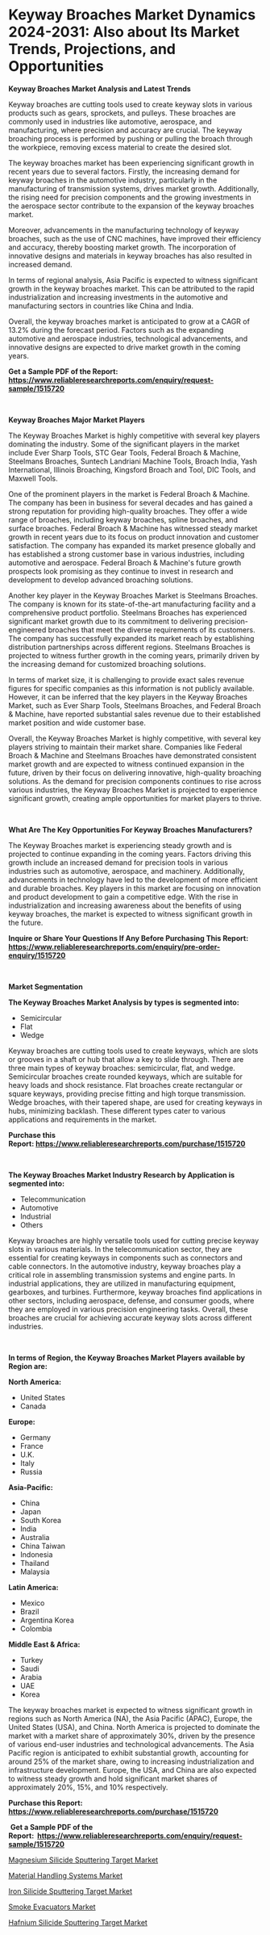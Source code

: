 <p><h1>Keyway Broaches Market Dynamics 2024-2031: Also about Its Market Trends, Projections, and Opportunities</h1></p><p><strong>Keyway Broaches Market Analysis and Latest Trends</strong></p>
<p><p>Keyway broaches are cutting tools used to create keyway slots in various products such as gears, sprockets, and pulleys. These broaches are commonly used in industries like automotive, aerospace, and manufacturing, where precision and accuracy are crucial. The keyway broaching process is performed by pushing or pulling the broach through the workpiece, removing excess material to create the desired slot.</p><p>The keyway broaches market has been experiencing significant growth in recent years due to several factors. Firstly, the increasing demand for keyway broaches in the automotive industry, particularly in the manufacturing of transmission systems, drives market growth. Additionally, the rising need for precision components and the growing investments in the aerospace sector contribute to the expansion of the keyway broaches market.</p><p>Moreover, advancements in the manufacturing technology of keyway broaches, such as the use of CNC machines, have improved their efficiency and accuracy, thereby boosting market growth. The incorporation of innovative designs and materials in keyway broaches has also resulted in increased demand.</p><p>In terms of regional analysis, Asia Pacific is expected to witness significant growth in the keyway broaches market. This can be attributed to the rapid industrialization and increasing investments in the automotive and manufacturing sectors in countries like China and India.</p><p>Overall, the keyway broaches market is anticipated to grow at a CAGR of 13.2% during the forecast period. Factors such as the expanding automotive and aerospace industries, technological advancements, and innovative designs are expected to drive market growth in the coming years.</p></p>
<p><strong>Get a Sample PDF of the Report:&nbsp; <a href="https://www.reliableresearchreports.com/enquiry/request-sample/1515720">https://www.reliableresearchreports.com/enquiry/request-sample/1515720</a></strong></p>
<p>&nbsp;</p>
<p><strong>Keyway Broaches Major Market Players</strong></p>
<p><p>The Keyway Broaches Market is highly competitive with several key players dominating the industry. Some of the significant players in the market include Ever Sharp Tools, STC Gear Tools, Federal Broach & Machine, Steelmans Broaches, Suntech Landriani Machine Tools, Broach India, Yash International, Illinois Broaching, Kingsford Broach and Tool, DIC Tools, and Maxwell Tools.</p><p>One of the prominent players in the market is Federal Broach & Machine. The company has been in business for several decades and has gained a strong reputation for providing high-quality broaches. They offer a wide range of broaches, including keyway broaches, spline broaches, and surface broaches. Federal Broach & Machine has witnessed steady market growth in recent years due to its focus on product innovation and customer satisfaction. The company has expanded its market presence globally and has established a strong customer base in various industries, including automotive and aerospace. Federal Broach & Machine's future growth prospects look promising as they continue to invest in research and development to develop advanced broaching solutions.</p><p>Another key player in the Keyway Broaches Market is Steelmans Broaches. The company is known for its state-of-the-art manufacturing facility and a comprehensive product portfolio. Steelmans Broaches has experienced significant market growth due to its commitment to delivering precision-engineered broaches that meet the diverse requirements of its customers. The company has successfully expanded its market reach by establishing distribution partnerships across different regions. Steelmans Broaches is projected to witness further growth in the coming years, primarily driven by the increasing demand for customized broaching solutions.</p><p>In terms of market size, it is challenging to provide exact sales revenue figures for specific companies as this information is not publicly available. However, it can be inferred that the key players in the Keyway Broaches Market, such as Ever Sharp Tools, Steelmans Broaches, and Federal Broach & Machine, have reported substantial sales revenue due to their established market position and wide customer base.</p><p>Overall, the Keyway Broaches Market is highly competitive, with several key players striving to maintain their market share. Companies like Federal Broach & Machine and Steelmans Broaches have demonstrated consistent market growth and are expected to witness continued expansion in the future, driven by their focus on delivering innovative, high-quality broaching solutions. As the demand for precision components continues to rise across various industries, the Keyway Broaches Market is projected to experience significant growth, creating ample opportunities for market players to thrive.</p></p>
<p>&nbsp;</p>
<p><strong>What Are The Key Opportunities For Keyway Broaches Manufacturers?</strong></p>
<p><p>The Keyway Broaches market is experiencing steady growth and is projected to continue expanding in the coming years. Factors driving this growth include an increased demand for precision tools in various industries such as automotive, aerospace, and machinery. Additionally, advancements in technology have led to the development of more efficient and durable broaches. Key players in this market are focusing on innovation and product development to gain a competitive edge. With the rise in industrialization and increasing awareness about the benefits of using keyway broaches, the market is expected to witness significant growth in the future.</p></p>
<p><strong>Inquire or Share Your Questions If Any Before Purchasing This Report: <a href="https://www.reliableresearchreports.com/enquiry/pre-order-enquiry/1515720">https://www.reliableresearchreports.com/enquiry/pre-order-enquiry/1515720</a></strong></p>
<p>&nbsp;</p>
<p><strong>Market Segmentation</strong></p>
<p><strong>The Keyway Broaches Market Analysis by types is segmented into:</strong></p>
<p><ul><li>Semicircular</li><li>Flat</li><li>Wedge</li></ul></p>
<p><p>Keyway broaches are cutting tools used to create keyways, which are slots or grooves in a shaft or hub that allow a key to slide through. There are three main types of keyway broaches: semicircular, flat, and wedge. Semicircular broaches create rounded keyways, which are suitable for heavy loads and shock resistance. Flat broaches create rectangular or square keyways, providing precise fitting and high torque transmission. Wedge broaches, with their tapered shape, are used for creating keyways in hubs, minimizing backlash. These different types cater to various applications and requirements in the market.</p></p>
<p><strong>Purchase this Report:&nbsp;<a href="https://www.reliableresearchreports.com/purchase/1515720">https://www.reliableresearchreports.com/purchase/1515720</a></strong></p>
<p>&nbsp;</p>
<p><strong>The Keyway Broaches Market Industry Research by Application is segmented into:</strong></p>
<p><ul><li>Telecommunication</li><li>Automotive</li><li>Industrial</li><li>Others</li></ul></p>
<p><p>Keyway broaches are highly versatile tools used for cutting precise keyway slots in various materials. In the telecommunication sector, they are essential for creating keyways in components such as connectors and cable connectors. In the automotive industry, keyway broaches play a critical role in assembling transmission systems and engine parts. In industrial applications, they are utilized in manufacturing equipment, gearboxes, and turbines. Furthermore, keyway broaches find applications in other sectors, including aerospace, defense, and consumer goods, where they are employed in various precision engineering tasks. Overall, these broaches are crucial for achieving accurate keyway slots across different industries.</p></p>
<p>&nbsp;</p>
<p><strong>In terms of Region, the Keyway Broaches Market Players available by Region are:</strong></p>
<p>
    <p> <strong> North America: </strong>
        <ul>
            <li>United States</li>
            <li>Canada</li>
        </ul>
        </p> 
    <p> <strong> Europe: </strong>
        <ul>
            <li>Germany</li>
            <li>France</li>
            <li>U.K.</li>
            <li>Italy</li>
            <li>Russia</li>
        </ul>
        </p> 
    <p> <strong> Asia-Pacific: </strong>
        <ul>
            <li>China</li>
            <li>Japan</li>
            <li>South Korea</li>
            <li>India</li>
            <li>Australia</li>
            <li>China Taiwan</li>
            <li>Indonesia</li>
            <li>Thailand</li>
            <li>Malaysia</li>
        </ul>
        </p> 
    <p> <strong> Latin America: </strong>
        <ul>
            <li>Mexico</li>
            <li>Brazil</li>
            <li>Argentina Korea</li>
            <li>Colombia</li>
        </ul>
        </p> 
    <p> <strong> Middle East & Africa: </strong>
        <ul>
            <li>Turkey</li>
            <li>Saudi</li>
            <li>Arabia</li>
            <li>UAE</li>
            <li>Korea</li>
        </ul>
    </p>
    </p>
<p><p>The keyway broaches market is expected to witness significant growth in regions such as North America (NA), the Asia Pacific (APAC), Europe, the United States (USA), and China. North America is projected to dominate the market with a market share of approximately 30%, driven by the presence of various end-user industries and technological advancements. The Asia Pacific region is anticipated to exhibit substantial growth, accounting for around 25% of the market share, owing to increasing industrialization and infrastructure development. Europe, the USA, and China are also expected to witness steady growth and hold significant market shares of approximately 20%, 15%, and 10% respectively.</p></p>
<p><strong>Purchase this Report: <a href="https://www.reliableresearchreports.com/purchase/1515720">https://www.reliableresearchreports.com/purchase/1515720</a></strong></p>
<p>&nbsp;<strong>Get a Sample PDF of the Report:&nbsp;&nbsp;<a href="https://www.reliableresearchreports.com/enquiry/request-sample/1515720">https://www.reliableresearchreports.com/enquiry/request-sample/1515720</a></strong></p>
<p><strong></strong></p>
<p><p><a href="https://medium.com/@emilyjackson1945/magnesium-silicide-sputtering-target-market-competitive-analysis-market-trends-and-forecast-to-61b36b56db52">Magnesium Silicide Sputtering Target Market</a></p><p><a href="https://github.com/gulaimolin/Market-Research-Report-List-2/blob/main/material-handling-systems-market.md">Material Handling Systems Market</a></p><p><a href="https://medium.com/@emilyjackson1945/iron-silicide-sputtering-target-market-insights-into-market-cagr-market-trends-and-growth-9bd103374ead">Iron Silicide Sputtering Target Market</a></p><p><a href="https://github.com/ruslanpoljakovrd177/Market-Research-Report-List-2/blob/main/smoke-evacuators-market.md">Smoke Evacuators Market</a></p><p><a href="https://medium.com/@emilyjackson1945/hafnium-silicide-sputtering-target-market-size-reveals-the-best-marketing-channels-in-global-7235c6ba7c24">Hafnium Silicide Sputtering Target Market</a></p></p>